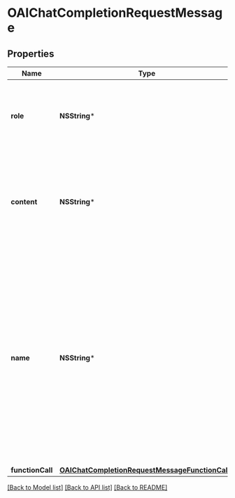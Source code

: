 # OAIChatCompletionRequestMessage

## Properties
Name | Type | Description | Notes
------------ | ------------- | ------------- | -------------
**role** | **NSString*** | The role of the messages author. One of &#x60;system&#x60;, &#x60;user&#x60;, &#x60;assistant&#x60;, or &#x60;function&#x60;. | 
**content** | **NSString*** | The contents of the message. &#x60;content&#x60; is required for all messages except assistant messages with function calls. | [optional] 
**name** | **NSString*** | The name of the author of this message. &#x60;name&#x60; is required if role is &#x60;function&#x60;, and it should be the name of the function whose response is in the &#x60;content&#x60;. May contain a-z, A-Z, 0-9, and underscores, with a maximum length of 64 characters. | [optional] 
**functionCall** | [**OAIChatCompletionRequestMessageFunctionCall***](OAIChatCompletionRequestMessageFunctionCall.md) |  | [optional] 

[[Back to Model list]](../README.md#documentation-for-models) [[Back to API list]](../README.md#documentation-for-api-endpoints) [[Back to README]](../README.md)


